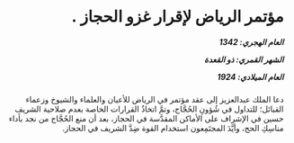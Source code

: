 <h1 dir="rtl">مؤتمر الرياض لإقرار غزو الحجاز .</h1>

<h5 dir="rtl">العام الهجري:  1342

الشهر القمري: ذو القعدة

العام الميلادي: 1924</h5>

<p dir="rtl">دعا الملك عبدالعزيز إلى عقد مؤتمر في الرياض للأعيان والعلماء والشيوخ وزعماء القبائل؛ للتداول في شُؤونِ الحُجَّاج، وتمَّ اتخاذُ القرارات الخاصة بعدم صلاحية الشريف حسين في الإشراف على الأماكن المقدَّسة في الحجاز، بعد أن منع الحُجَّاج من نجد بأداء مناسِكِ الحج، وأيَّدَ المجتَمِعون استخدام القوة ضِدَّ الشريف في الحجاز.</p></br>

